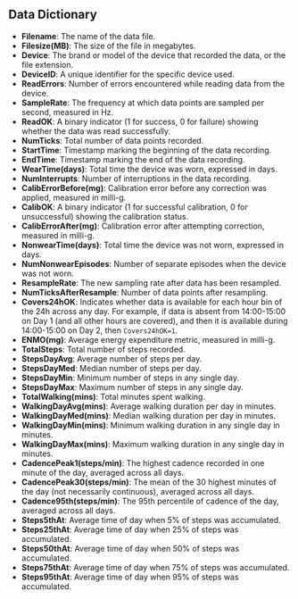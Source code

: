 ## Data Dictionary

- **Filename**: The name of the data file.
- **Filesize(MB)**: The size of the file in megabytes.
- **Device**: The brand or model of the device that recorded the data, or the file extension.
- **DeviceID**: A unique identifier for the specific device used.
- **ReadErrors**: Number of errors encountered while reading data from the device.
- **SampleRate**: The frequency at which data points are sampled per second, measured in Hz.
- **ReadOK**: A binary indicator (1 for success, 0 for failure) showing whether the data was read successfully.
- **NumTicks**: Total number of data points recorded.
- **StartTime**: Timestamp marking the beginning of the data recording.
- **EndTime**: Timestamp marking the end of the data recording.
- **WearTime(days)**: Total time the device was worn, expressed in days.
- **NumInterrupts**: Number of interruptions in the data recording.
- **CalibErrorBefore(mg)**: Calibration error before any correction was applied, measured in milli-g.
- **CalibOK**: A binary indicator (1 for successful calibration, 0 for unsuccessful) showing the calibration status.
- **CalibErrorAfter(mg)**: Calibration error after attempting correction, measured in milli-g.
- **NonwearTime(days)**: Total time the device was not worn, expressed in days.
- **NumNonwearEpisodes**: Number of separate episodes when the device was not worn.
- **ResampleRate**: The new sampling rate after data has been resampled.
- **NumTicksAfterResample**: Number of data points after resampling.
- **Covers24hOK**: Indicates whether data is available for each hour bin of the 24h across any day. For example, if data is absent from 14:00-15:00 on Day 1 (and all other hours are covered), and then it is available during 14:00-15:00 on Day 2, then `Covers24hOK=1`.
- **ENMO(mg)**: Average energy expenditure metric, measured in milli-g.
- **TotalSteps**: Total number of steps recorded.
- **StepsDayAvg**: Average number of steps per day.
- **StepsDayMed**: Median number of steps per day.
- **StepsDayMin**: Minimum number of steps in any single day.
- **StepsDayMax**: Maximum number of steps in any single day.
- **TotalWalking(mins)**: Total minutes spent walking.
- **WalkingDayAvg(mins)**: Average walking duration per day in minutes.
- **WalkingDayMed(mins)**: Median walking duration per day in minutes.
- **WalkingDayMin(mins)**: Minimum walking duration in any single day in minutes.
- **WalkingDayMax(mins)**: Maximum walking duration in any single day in minutes.
- **CadencePeak1(steps/min)**: The highest cadence recorded in one minute of the day, averaged across all days.
- **CadencePeak30(steps/min)**: The mean of the 30 highest minutes of the day (not necessarily continuous), averaged across all days.
- **Cadence95th(steps/min)**: The 95th percentile of cadence of the day, averaged across all days.
- **Steps5thAt**: Average time of day when 5% of steps was accumulated.
- **Steps25thAt**: Average time of day when 25% of steps was accumulated.
- **Steps50thAt**: Average time of day when 50% of steps was accumulated.
- **Steps75thAt**: Average time of day when 75% of steps was accumulated.
- **Steps95thAt**: Average time of day when 95% of steps was accumulated.
